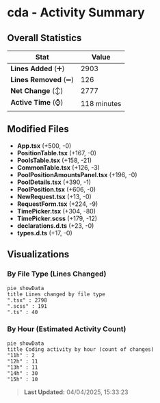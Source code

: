 # cda - Activity Summary 

## Overall Statistics

| Stat                   | Value                                                             |
| ---------------------- | ----------------------------------------------------------------- |
| **Lines Added** (➕)   | 2903                                          |
| **Lines Removed** (➖) | 126                                        |
| **Net Change** (↕)    | 2777                |
| **Active Time** (⌚)   | 118 minutes |


## Modified Files
- **App.tsx** (+500, -0)
- **PositionTable.tsx** (+167, -0)
- **PoolsTable.tsx** (+158, -21)
- **CommonTable.tsx** (+126, -3)
- **PoolPositionAmountsPanel.tsx** (+196, -0)
- **PoolDetails.tsx** (+390, -1)
- **PoolPosition.tsx** (+606, -0)
- **NewRequest.tsx** (+13, -0)
- **RequestForm.tsx** (+224, -9)
- **TimePicker.tsx** (+304, -80)
- **TimePicker.scss** (+179, -12)
- **declarations.d.ts** (+23, -0)
- **types.d.ts** (+17, -0)

## Visualizations

### By File Type (Lines Changed)

```mermaid
pie showData
title Lines changed by file type
".tsx" : 2798
".scss" : 191
".ts" : 40
```

### By Hour (Estimated Activity Count)

```mermaid
pie showData
title Coding activity by hour (count of changes)
"11h" : 2
"12h" : 11
"13h" : 11
"14h" : 30
"15h" : 10
```


> **Last Updated:** 04/04/2025, 15:33:23